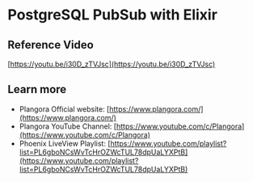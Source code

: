 # PostgreSQL PubSub with Elixir

## Reference Video
[https://youtu.be/i30D_zTVJsc](https://youtu.be/i30D_zTVJsc)

## Learn more

* Plangora Official website: [https://www.plangora.com/](https://www.plangora.com/)
* Plangora YouTube Channel: [https://www.youtube.com/c/Plangora](https://www.youtube.com/c/Plangora)
* Phoenix LiveView Playlist: [https://www.youtube.com/playlist?list=PL6gboNCsWvTcHrOZWcTUL78dpUaLYXPtB](https://www.youtube.com/playlist?list=PL6gboNCsWvTcHrOZWcTUL78dpUaLYXPtB)
